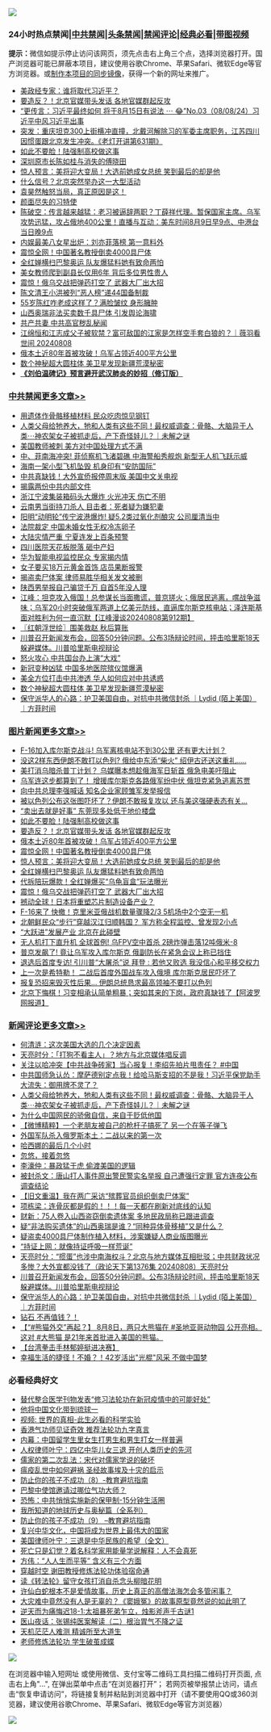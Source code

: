 ![](https://raw.githubusercontent.com/jsvpn/jsproxy/dev/64photo/fqnews-qr.jpg)

<div id="tt">
<h3>24小时热点禁闻|<a href="#%E4%B8%AD%E5%85%B1%E7%A6%81%E9%97%BB%E6%9B%B4%E5%A4%9A%E6%96%87%E7%AB%A0">中共禁闻</a>|<a href="#%E5%9B%BE%E7%89%87%E6%96%B0%E9%97%BB%E6%9B%B4%E5%A4%9A%E6%96%87%E7%AB%A0">头条禁闻</a>|<a href="#%E6%96%B0%E9%97%BB%E8%AF%84%E8%AE%BA%E6%9B%B4%E5%A4%9A%E6%96%87%E7%AB%A0">禁闻评论|<a href="#%E5%BF%85%E7%9C%8B%E7%BB%8F%E5%85%B8%E5%A5%BD%E6%96%87">经典必看</a>|<a href="https://696153.xyz/3" target="_blank">带图视频</a></h3>
<div><b>提示：</b>微信如提示停止访问该网页，须先点击右上角三个点，选择浏览器打开。国产浏览器可能已屏蔽本项目，建议使用谷歌Chrome、苹果Safari、微软Edge等官方浏览器。或<a href="%E5%88%B6%E4%BD%9Cgit%E7%A6%81%E9%97%BB%E9%95%9C%E5%83%8F.md">制作本项目的同步镜像</a>，获得一个新的网址来推广。</div>
<ul>

<li><a href="/baitai/20240809/2072304.md">美政经专家：谁将取代习近平？</a></li>
<li><a href="/topimagenews/20240809/2072435.md">要造反？！北京官媒带头发话 各地官媒群起反攻</a></li>
<li><a href="/sohnews/20240809/2072355.md">“更传言：习近平最终如何 将于8月15日有说法 ⋯ 😂”No.03（08/08/24）习近平中风习近平出事</a></li>
<li><a href="/sohnews/20240809/2072494.md">突发：重庆坦克300上街横冲直撞，北戴河解除习的军委主席职务，江苏四川因惯蛋跟北京发生冲突。《老灯开讲第631期》</a></li>
<li><a href="/topimagenews/20240809/2072456.md">如此不要脸！陆强制高校做这事</a></li>
<li><a href="/cnnews/20240809/2072407.md">深圳原市长陈如桂与消失的傅晓田</a></li>
<li><a href="/topimagenews/20240809/2072391.md">惊人预言：美将迎大变局！大选前她成女总统 笑到最后的却是他</a></li>
<li><a href="/cnnews/20240809/2072409.md">什么信号？北京突然举办这一大型活动</a></li>
<li><a href="/sohnews/20240809/2072321.md">袁昊然触怒当局，真正原因是这！</a></li>
<li><a href="/sohnews/20240809/2072404.md">颜面尽失的习特使</a></li>
<li><a href="/sohnews/20240809/2072495.md">陈破空：传言越来越猛：老习被逼辞两职？丁薛祥代理。暂保国家主席。乌军攻势迅猛，攻占俄地400公里！直播与互动：美东时间8月9日早9点、中港台当日晚9点</a></li>
<li><a href="/yule/20240809/2072347.md">内娱最美八女星出炉：刘亦菲落榜 第一意料外</a></li>
<li><a href="/topimagenews/20240809/2072403.md">震惊全网！中国著名教授倒卖4000具尸体</a></li>
<li><a href="/topimagenews/20240809/2072390.md">全红婵横扫巴黎奥运 队友爆猛料她有致命两怕</a></li>
<li><a href="/cnnews/20240809/2072406.md">美女教师爬到副县长仅用6年 背后多位男性贵人</a></li>
<li><a href="/topimagenews/20240809/2072381.md">震惊！俄乌交战把弹药打空了 武器大厂出大招</a></li>
<li><a href="/cbnews/20240808/2072281.md">陈文清王小洪被列“恶人榜”递44国备制裁</a></li>
<li><a href="/yule/20240809/2072322.md">55岁陈红咋老成这样了？满脸皱纹 身形臃肿</a></li>
<li><a href="/cbnews/20240809/2072360.md">山西奥瑞非法买卖数千具尸体 引发舆论海啸</a></li>
<li><a href="/lishi/20240809/2072413.md">共产共妻 中共高官秽乱秘闻</a></li>
<li><a href="/sohnews/20240809/2072470.md">江绵恒和江志成父子被软禁？富可敌国的江家是怎样空手套白狼的？｜薇羽看世间 20240808</a></li>
<li><a href="/topimagenews/20240809/2072434.md">俄本土近80年首被攻破！乌军占领近400平方公里</a></li>
<li><a href="/cbnews/20240809/2072436.md">数个神秘超大圆柱体 美卫星发现新疆荒漠秘密</a></li>
<li><b><a href="/comments/20200207/1272816.md" target="_blank">《刘伯温碑记》预言避开武汉肺炎的妙招（修订版）</a></b></li>
</ul>
</div>

<div class="catlist">
<h3><a href="/cbnews/" target="_blank">中共禁闻</a><span><a href="/cbnews/" target="_blank" rel="nofollow">更多文章>></a></span></h3>
<ul>
<li><a href="/cbnews/20240809/2072683.md" target="_blank">用遗体作骨骼移植材料 民众吃肉惊见钢钉</a></li>
<li><a href="/comments/20240809/2072645.md" target="_blank">人类父母给牠养大，牠和人类有这些不同！最权威调查：骨骼、大脑异于人类⋯神农架女子被抓走后，产下奇怪娃儿？｜未解之谜</a></li>
<li><a href="/cbnews/20240809/2072593.md" target="_blank">美国教师被刺 美方对中国处理方式不满</a></li>
<li><a href="/cbnews/20240809/2072592.md" target="_blank">中、菲南海冲突! 菲侦察机飞渚碧礁 中海警船秀舰炮 新型无人机飞跃示威</a></li>
<li><a href="/cbnews/20240809/2072591.md" target="_blank">海南一架小型飞机坠毁 机身印有“安防国际”</a></li>
<li><a href="/cbnews/20240809/2072590.md" target="_blank">中共真缺钱！大外宣侨报停周末版 美国中文关电视</a></li>
<li><a href="/cbnews/20240809/2072589.md" target="_blank">揭露两份中共内部文件</a></li>
<li><a href="/cbnews/20240809/2072588.md" target="_blank">浙江宁波集装箱码头大爆炸 火光冲天 伤亡不明</a></li>
<li><a href="/cbnews/20240809/2072587.md" target="_blank">云南男当街持刀杀人 目击者：死者疑为嫌犯妻</a></li>
<li><a href="/cbnews/20240809/2072586.md" target="_blank">阳明“动明轮”传宁波港爆炸! 疑5.2类过氧化剂酿灾 公司厘清当中</a></li>
<li><a href="/cbnews/20240809/2072584.md" target="_blank">法院裁定 中国未婚女性无权冷冻卵子</a></li>
<li><a href="/cbnews/20240809/2072583.md" target="_blank">大陆灾情严重 宁夏连发上百条预警</a></li>
<li><a href="/cbnews/20240809/2072582.md" target="_blank">四川医院天花板脱落 砸中产妇</a></li>
<li><a href="/cbnews/20240809/2072581.md" target="_blank">华为智能电视监控民众 专家揭内情</a></li>
<li><a href="/cbnews/20240809/2072580.md" target="_blank">女子要买18万元黄金首饰 店员果断报警</a></li>
<li><a href="/cbnews/20240809/2072579.md" target="_blank">揭盗卖尸体案 律师易胜华相关发文被删</a></li>
<li><a href="/cbnews/20240809/2072578.md" target="_blank">陕西男举报自己骗贷千万 自首5年没人理</a></li>
<li><a href="/cbnews/20240809/2072555.md" target="_blank">江峰：坦克攻入俄国！总参谋长当面撒谎，普京搓火；俄居民逃离，嚐战争滋味；乌军20小时突破俄军两道上亿美元防线，直逼库尔斯克核电站；泽连斯基面对胜利为何一直沉默【江峰漫谈20240808第912期】</a></li>
<li><a href="/cbnews/20240809/2072531.md" target="_blank">〖红朝浮世绘〗围美救赵 秋后算账</a></li>
<li><a href="/comments/20240809/2072472.md" target="_blank">川普召开新闻发布会，回答50分钟问题。公布3场辩论时间，抨击哈里斯18天躲避媒体。川普哈里斯电视辩论</a></li>
<li><a href="/cbnews/20240809/2072458.md" target="_blank">怒火攻心 中共国台办上演“大戏”</a></li>
<li><a href="/cbnews/20240809/2072457.md" target="_blank">新冠变种凶猛 中国多地医院殡仪馆爆满</a></li>
<li><a href="/cbnews/20240809/2072437.md" target="_blank">美全方位打击中共渗透 华人如何应对中共诱惑</a></li>
<li><a href="/cbnews/20240809/2072436.md" target="_blank">数个神秘超大圆柱体 美卫星发现新疆荒漠秘密</a></li>
<li><a href="/comments/20240809/2072393.md" target="_blank">保守派华人的心路：护卫美国自由，对抗中共微信封杀 ｜Lydid (陌上美国）｜方菲时间</a></li>

</ul>
</div>
<div class="catlist">
<h3><a href="/topimagenews/" target="_blank">图片新闻</a><span><a href="/topimagenews/" target="_blank" rel="nofollow">更多文章>></a></span></h3>
<ul>
<li><a href="/topimagenews/20240809/2072576.md" target="_blank">F-16加入库尔斯克战斗! 乌军离核电站不到30公里 还有更大计划？</a></li>
<li><a href="/topimagenews/20240809/2072575.md" target="_blank">没这2样东西伊朗不敢打以色列? 俄给中东添“柴火” 绍伊古还送这重礼…..</a></li>
<li><a href="/topimagenews/20240809/2072574.md" target="_blank">美打消乌暗杀普丁计划？ 乌媒曝本想趁俄海军日斩首 俄急电美吁阻止</a></li>
<li><a href="/topimagenews/20240809/2072573.md" target="_blank">乌军连这步都算到了！ 增援库尔斯克各路俄军纷中伏 俄坦克紧急逃离苏贾</a></li>
<li><a href="/topimagenews/20240809/2072572.md" target="_blank">向中共总理李强喊话 知名企业家顾雏军发举报信</a></li>
<li><a href="/topimagenews/20240809/2072571.md" target="_blank">被以色列公布这张图吓坏了？伊朗不敢报复攻以 还与美这强硬表态有关&#8230;</a></li>
<li><a href="/topimagenews/20240809/2072570.md" target="_blank">“卖出去就是好事” 东莞现多处低于地价楼盘</a></li>
<li><a href="/topimagenews/20240809/2072456.md" target="_blank">如此不要脸！陆强制高校做这事</a></li>
<li><a href="/topimagenews/20240809/2072435.md" target="_blank">要造反？！北京官媒带头发话 各地官媒群起反攻</a></li>
<li><a href="/topimagenews/20240809/2072434.md" target="_blank">俄本土近80年首被攻破！乌军占领近400平方公里</a></li>
<li><a href="/topimagenews/20240809/2072403.md" target="_blank">震惊全网！中国著名教授倒卖4000具尸体</a></li>
<li><a href="/topimagenews/20240809/2072391.md" target="_blank">惊人预言：美将迎大变局！大选前她成女总统 笑到最后的却是他</a></li>
<li><a href="/topimagenews/20240809/2072390.md" target="_blank">全红婵横扫巴黎奥运 队友爆猛料她有致命两怕</a></li>
<li><a href="/topimagenews/20240809/2072382.md" target="_blank">代拆陪玩爆款！全红婵爆买“乌龟盲盒”玩法曝光</a></li>
<li><a href="/topimagenews/20240809/2072381.md" target="_blank">震惊！俄乌交战把弹药打空了 武器大厂出大招</a></li>
<li><a href="/topimagenews/20240809/2072380.md" target="_blank">撼动全球！日本将重塑芯片制造设备产业？</a></li>
<li><a href="/topimagenews/20240808/2072210.md" target="_blank">F-16来了 快撤！克里米亚俄战机数量骤降2/3 5机场中2个空无一机</a></li>
<li><a href="/topimagenews/20240808/2072209.md" target="_blank">北朝鲜民众“步行”穿越汉江归顺韩国？ 军方称全程监控、曾发现2小点</a></li>
<li><a href="/topimagenews/20240808/2072208.md" target="_blank">“大跃进”发展产业 北京在此碰壁</a></li>
<li><a href="/topimagenews/20240808/2072190.md" target="_blank">无人机打下直升机 全球首例! 乌FPV空中首杀 2磅炸弹击落12吨俄米-8</a></li>
<li><a href="/topimagenews/20240808/2072135.md" target="_blank">普京发飙了! 竟让乌军攻入库尔斯克 俄副防长在紧急会议上称已挡住</a></li>
<li><a href="/topimagenews/20240808/2072134.md" target="_blank">退选后首度专访! 引川普“大屠杀”说 拜登 : 若他又败选 我没信心和平移交权力</a></li>
<li><a href="/topimagenews/20240808/2072112.md" target="_blank">上一次是希特勒！ 二战后首度外国战车攻入俄境 库尔斯克居民吓坏了</a></li>
<li><a href="/topimagenews/20240808/2072111.md" target="_blank">报复恐招来毁灭性后果… 伊朗总统恳求最高领袖不要打以色列</a></li>
<li><a href="/topimagenews/20240808/2072047.md" target="_blank">北京下悔棋！习变相承认简单粗暴；突如其来的下岗，政府真缺钱了【阿波罗网报道】</a></li>

</ul>
</div>
<div class="catlist">
<h3><a href="/comments/" target="_blank">新闻评论</a><span><a href="/comments/" target="_blank" rel="nofollow">更多文章>></a></span></h3>
<ul>
<li><a href="/comments/20240809/2072686.md" target="_blank">何清涟：这次美国大选的几个决定因素</a></li>
<li><a href="/comments/20240809/2072681.md" target="_blank">天亮时分：「打狗不看主人」？地方与北京媒体唱反调</a></li>
<li><a href="/comments/20240809/2072680.md" target="_blank">关注以哈冲突【中共战争砖家】当心报复！李绍先拍片甩责任？ #中国</a></li>
<li><a href="/comments/20240809/2072679.md" target="_blank">中共国师急认怂：摩萨德别定点我！给哈马斯支招的不是我！习近平保党助手大流失：御用牌不灵了？</a></li>
<li><a href="/comments/20240809/2072645.md" target="_blank">人类父母给牠养大，牠和人类有这些不同！最权威调查：骨骼、大脑异于人类⋯神农架女子被抓走后，产下奇怪娃儿？｜未解之谜</a></li>
<li><a href="/comments/20240809/2072632.md" target="_blank">为什么中国网民的骄傲自信，来自于贬低他国</a></li>
<li><a href="/comments/20240809/2072631.md" target="_blank">【微博精粹】一个老朋友被自己的枪杆子搞死了 另一个在等子弹飞</a></li>
<li><a href="/comments/20240809/2072630.md" target="_blank">外国军队杀入俄罗斯本土：二战以来的第一次</a></li>
<li><a href="/comments/20240809/2072628.md" target="_blank">哈西娜的最后几个小时</a></li>
<li><a href="/comments/20240809/2072627.md" target="_blank">忽悠，接着忽悠</a></li>
<li><a href="/comments/20240809/2072626.md" target="_blank">李濠仲：暴政猛于虎 偷渡美国的逻辑</a></li>
<li><a href="/comments/20240809/2072625.md" target="_blank">被封杀文：唐山打人事件原出警民警实名举报 自己遭强行定罪 官方连夜公布调查结论</a></li>
<li><a href="/comments/20240809/2072624.md" target="_blank">【旧文重温】我在两广采访“殡葬官员组织倒卖尸体案”</a></li>
<li><a href="/comments/20240809/2072623.md" target="_blank">项栋梁：连骨灰都是假的！！！每一天都在刷新对底线的认知</a></li>
<li><a href="/comments/20240809/2072622.md" target="_blank">财新：75人卷入山西盗窃倒卖遗体案 多地民政局称已跟进调查</a></li>
<li><a href="/comments/20240809/2072621.md" target="_blank">疑“非法购买遗体”的山西奥瑞是谁？“同种异体骨移植”又是什么？</a></li>
<li><a href="/comments/20240809/2072620.md" target="_blank">疑盗卖4000具尸体制作植入材料，涉案嫌疑人商业版图曝光</a></li>
<li><a href="/comments/20240809/2072619.md" target="_blank">“持证上网：就像持证呼吸一样荒诞”</a></li>
<li><a href="/comments/20240809/2072556.md" target="_blank">天亮时分：“掼蛋”也涉中南海权斗？北京与地方媒体互相批驳；中共财政状况多惨？大外宣都没钱了（政论天下第1376集 20240808）天亮时分</a></li>
<li><a href="/comments/20240809/2072472.md" target="_blank">川普召开新闻发布会，回答50分钟问题。公布3场辩论时间，抨击哈里斯18天躲避媒体。川普哈里斯电视辩论</a></li>
<li><a href="/comments/20240809/2072393.md" target="_blank">保守派华人的心路：护卫美国自由，对抗中共微信封杀 ｜Lydid (陌上美国）｜方菲时间</a></li>
<li><a href="/comments/20240809/2072383.md" target="_blank">钻石 不再值钱？！</a></li>
<li><a href="/comments/20240809/2072365.md" target="_blank">【“#熊猫外交”再起？】 8月8日，两只大熊猫在 #圣地亚哥动物园 公开亮相。这对 #大熊猫 是21年来首批进入美国的熊猫。</a></li>
<li><a href="/comments/20240809/2072353.md" target="_blank">【台湾拳击手林郁婷挺进决赛】</a></li>
<li><a href="/comments/20240809/2072299.md" target="_blank">幸福生活的捷径！不婚？！42岁活出&quot;光棍&quot;风采 不做中国梦</a></li>

</ul>
</div>

<div class="catlist">
<h3>必看经典好文</h3>
<ul>
<li><a href="/comments/20210720/1518906.md" target="_blank">替代整合医学刊物发表“修习法轮功在新冠疫情中的可能好处”</a></li>
<li><a href="/bannedvideo/20220425/1724098.md" target="_blank">他将中国文化带到琉球一</a></li>
<li><a href="/aomi/supernatural/20150313/374665.md" target="_blank">视频: 世界的真相-此生必看的科学实验</a></li>
<li><a href="/comments/20200517/1330064.md" target="_blank">香港气功师见证奇效 推荐法轮功九字真言</a></li>
<li><a href="/comments/20240126/1992876.md" target="_blank">内幕：中国留学生里女生打男生和男生打女一样普遍</a></li>
<li><a href="/bannedvideo/20220806/1768296.md" target="_blank">人权律师叶宁：四亿中华儿女三退 开创人类历史的先河</a></li>
<li><a href="/tculture/20181126/1037279.md" target="_blank">儒家的第二次乱法：宋代对儒家学说的破坏</a></li>
<li><a href="/comments/20200618/1346823.md" target="_blank">瘟疫乱世中如何避祸 圣经故事埃及十灾的启示</a></li>
<li><a href="/comments/20230923/1937654.md" target="_blank">防止你的孩子不成功（8）-教育避坑指南</a></li>
<li><a href="/comments/20210728/1595695.md" target="_blank">巴黎中使馆邀请过哪位气功大师？</a></li>
<li><a href="/baitai/20200711/1359005.md" target="_blank">恐怖：中共悄悄实施新的保甲制-15分钟生活圈</a></li>
<li><a href="/comments/20220601/1740278.md" target="_blank">我所知道的地球历史与奥秘篇（全系列）</a></li>
<li><a href="/comments/20230924/1938058.md" target="_blank">防止你的孩子不成功（9） &#8211;教育避坑指南</a></li>
<li><a href="/comments/20220924/485408.md" target="_blank">复兴中华文化，中国将成为世界上最伟大的国家</a></li>
<li><a href="/comments/20220928/1790417.md" target="_blank">美国律师叶宁：三退是中华民族的希望（全文）</a></li>
<li><a href="/comments/20200704/1355375.md" target="_blank">死亡只是幻觉？着名科学家用能量学说解释：人不会真死</a></li>
<li><a href="/comments/20200720/1363377.md" target="_blank">方伟：“人人生而平等” 含义有三个方面</a></li>
<li><a href="/comments/20200511/1322384.md" target="_blank">穿越时空 谢田教授修炼法轮功体验宿命通</a></li>
<li><a href="/comments/20190512/1127015.md" target="_blank">读《转法轮》留守女孩打消自杀念头柳暗花明</a></li>
<li><a href="/cnnews/20180504/937198.md" target="_blank">许仙白蛇根本不是爱情故事，历史上真正的高僧法海怎会多管闲事？</a></li>
<li><a href="/lifebaike/20210511/1544066.md" target="_blank">大灾难中竟然没有人是无辜的？《窦娥冤》的故事原型竟然说的如此明了</a></li>
<li><a href="/tculture/20190304/1091068.md" target="_blank">逆天而为痛悔迟18-1:太祖暴死弟乍立，烛影斧声千古谜1</a></li>
<li><a href="/comments/20231220/1976683.md" target="_blank">医山夜话：张锡纯医案解读（二）根治胃气不降之证</a></li>
<li><a href="/comments/20210302/1496716.md" target="_blank">天机茫茫人难测 精诚所至大道生</a></li>
<li><a href="/cbnews/20211114/1652214.md" target="_blank">老师修炼法轮功 学生破茧成蝶</a></li>

</ul>
</div>

![](https://raw.githubusercontent.com/jsvpn/jsproxy/dev/64photo/fqnews-qr.jpg)

在浏览器中输入短网址 或使用微信、支付宝等二维码工具扫描二维码打开页面, 点击右上角"...", 在弹出菜单中点击“在浏览器打开”； 若网页被举报禁止访问，请点击“恢复申请访问”，将链接复制并粘贴到浏览器中打开（请不要使用QQ或360浏览器，建议使用谷歌Chrome、苹果Safari、微软Edge等官方浏览器）

![](https://raw.githubusercontent.com/jsvpn/jsproxy/dev/64photo/wx.jpg)